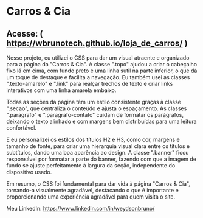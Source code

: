 # Carros & Cia

## Acesse: ( https://wbrunotech.github.io/loja_de_carros/ )

Nesse projeto, eu utilizei o CSS para dar um visual atraente e organizado para a página da "Carros & Cia". A classe ".topo" ajudou a criar o cabeçalho fixo lá em cima, com fundo preto e uma linha sutil na parte inferior, o que dá um toque de destaque e facilita a navegação. Eu também usei as classes ".texto-amarelo" e ".link" para realçar trechos de texto e criar links interativos com uma linha amarela embaixo.

Todas as seções da página têm um estilo consistente graças à classe ".secao", que centraliza o conteúdo e ajusta o espaçamento. As classes ".paragrafo" e ".paragrafo-contato" cuidam de formatar os parágrafos, deixando o texto alinhado e com margens bem distribuídas para uma leitura confortável.

E eu personalizei os estilos dos títulos H2 e H3, como cor, margens e tamanho de fonte, para criar uma hierarquia visual clara entre os títulos e subtítulos, dando uma boa aparência ao design. A classe ".banner" ficou responsável por formatar a parte do banner, fazendo com que a imagem de fundo se ajuste perfeitamente à largura da seção, independente do dispositivo usado.

Em resumo, o CSS foi fundamental para dar vida à página "Carros & Cia", tornando-a visualmente agradável, destacando o que é importante e proporcionando uma experiência agradável para quem visita o site.

Meu LinkedIn:
https://www.linkedin.com/in/weydsonbruno/
